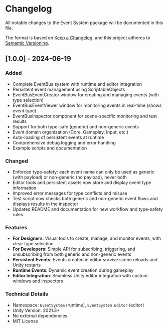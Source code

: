 # Changelog

All notable changes to the Event System package will be documented in this file.

The format is based on [Keep a Changelog](https://keepachangelog.com/en/1.0.0/),
and this project adheres to [Semantic Versioning](https://semver.org/spec/v2.0.0.html).

## [1.0.0] - 2024-06-19

### Added
- Complete EventBus system with runtime and editor integration
- Persistent event management using ScriptableObjects
- EventBusEventCreator window for creating and managing events (with type selection)
- EventBusEventViewer window for monitoring events in real-time (shows event type)
- EventBusInspector component for scene-specific monitoring and test results
- Support for both type-safe (generic) and non-generic events
- Event domain organization (Core, Gameplay, Input, etc.)
- Auto-loading of persistent events at runtime
- Comprehensive debug logging and error handling
- Example scripts and documentation

### Changed
- Enforced type-safety: each event name can only be used as generic (with payload) or non-generic (no payload), never both
- Editor tools and persistent assets now store and display event type information
- Improved error messages for type conflicts and misuse
- Test script now checks both generic and non-generic event flows and displays results in the inspector
- Updated README and documentation for new workflow and type-safety rules

### Features
- **For Designers**: Visual tools to create, manage, and monitor events, with clear type selection
- **For Developers**: Simple API for subscribing, triggering, and unsubscribing from both generic and non-generic events
- **Persistent Events**: Events created in editor survive scene reloads and Unity restarts
- **Runtime Events**: Dynamic event creation during gameplay
- **Editor Integration**: Seamless Unity editor integration with custom windows and inspectors

### Technical Details
- Namespace: `EventSystem` (runtime), `EventSystem.Editor` (editor)
- Unity Version: 2021.3+
- No external dependencies
- MIT License 